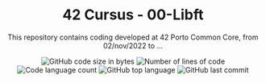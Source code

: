 <h1 align="center">
	42 Cursus - 00-Libft
</h1>

<p align="center">
This repository contains coding developed at 42 Porto Common Core, from 02/nov/2022 to ...
</p>

<p align="center">
	<img alt="GitHub code size in bytes" src="https://img.shields.io/github/languages/code-size/lbordonal/42cursus-00-Libft?color=blue" />
	<img alt="Number of lines of code" src="https://img.shields.io/tokei/lines/github/lbordonal/42cursus-00-Libft?color=blue" />
	<img alt="Code language count" src="https://img.shields.io/github/languages/count/lbordonal/42cursus-00-Libft?color=blue" />
	<img alt="GitHub top language" src="https://img.shields.io/github/languages/top/lbordonal/42cursus-00-Libft?color=blue" />
	<img alt="GitHub last commit" src="https://img.shields.io/github/last-commit/lbordonal/42cursus-00-Libft?color=blue" />
</p>
